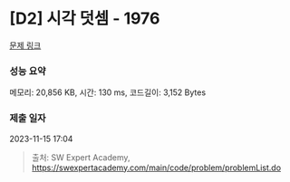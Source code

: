 # [D2] 시각 덧셈 - 1976 

[문제 링크](https://swexpertacademy.com/main/code/problem/problemDetail.do?contestProbId=AV5PttaaAZIDFAUq) 

### 성능 요약

메모리: 20,856 KB, 시간: 130 ms, 코드길이: 3,152 Bytes

### 제출 일자

2023-11-15 17:04



> 출처: SW Expert Academy, https://swexpertacademy.com/main/code/problem/problemList.do